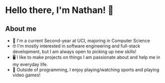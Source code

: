 # Hello there, I'm Nathan! 👋

## About me
- 🍎 I'm a current Second-year at UCI, majoring in Computer Science
- 🤓 I'm mostly interested in software engineering and full-stack development, but I am always open to picking up new skills!
- 🖥️ I like to make projects on things I am passionate about and help me in my everyday life.
- 🌱 Outside of programming, I enjoy playing/watching sports and playing video games!
